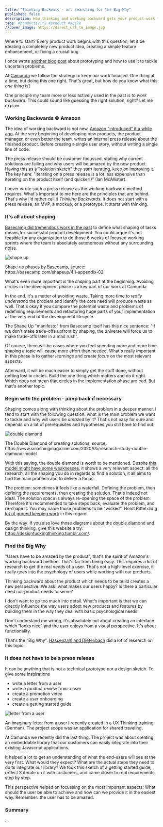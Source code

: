 ```yaml
---
title: "Thinking Backward - or: searching for the Big Why"
published: false
description: How thinking and working backward gets your product-work focused.
tags: #productivity #product #agile 
//cover_image: https://direct_url_to_image.jpg
---
```


Where to start? Every product work begins with this question; let it be ideating a completely new product idea, creating a simple feature enhancement, or fixing a crucial bug.

I once wrote [another blog post](https://dev.to/pinussilvestrus/creating-the-unknown-what-and-what-not-to-build-in-efficient-prototypes-467p) about prototyping and how to use it to tackle uncertain problems. 

At [Camunda](http://camunda.com/) we follow the strategy to keep our work focused. One thing at a time, but doing this one right. That's great, but how do you know what this *one thing* is?

One principle my team more or less actively used in the past is to *work backward*. This could sound like guessing the right solution, right? Let me explain.

### Working Backwards © Amazon

The idea of working backward is not new, [Amazon "introduced" it a while ago](https://www.inc.com/justin-bariso/amazon-uses-a-secret-process-for-launching-new-ideas-and-it-can-transform-way-you-work.html). At the very beginning of developing new products, the product manager, or even better the team, writes an internal press release about the finished product. Before creating a single user story, without writing a single line of code.

The press release should be customer focussed, stating why current solutions are failing and why users will be amazed by the new product. Having this as a "solution sketch" they start iterating, keep on improving it. The key here: "Iterating on a press release is a lot less expensive than iterating on the product itself (and quicker!)" (Ian McAllister). 

I never wrote such a press release as the working backward method requires. What's important to me here are the principles that are behind. That's why I'd rather call it *Thinking Backwards*. It does not start with a press release, an MVP, a mockup, or a prototype. It starts with thinking.

### It's all about shaping

[Basecamp did tremendous work in the past](https://basecamp.com/shapeup) to define what shaping of tasks means for successful product development. You could argue it's not feasible for any organization to do those 6 weeks of focused working sprints where the team is absolutely autonomous without any surrounding noise.

![shape up](https://dev-to-uploads.s3.amazonaws.com/i/mr2mj82ajv38n3fc7zs5.png)
<figcaption>Shape up phases by Basecamp, source: https://basecamp.com/shapeup/4.1-appendix-02</figcaption>

What's even more important is the *shaping* part at the beginning. Avoiding circles in the development phase is a key part of our work at Camunda. 

In the end, it's a matter of avoiding waste. Taking more time to *really understand*  the problem and identify the core need will produce waste as well. That's okay if you compare the potential waste and problems of redefining requirements and refactoring huge parts of your implementation at the very end of the development lifecycle.

The Shape Up "manifesto" from Basecamp itself has this nice sentence: "If we don't make trade-offs upfront by shaping, the universe will force us to make trade-offs later in a mad rush".

Of course, there will be cases where you feel spending more and more time shaping a topic will cause more effort than needed. What's really important in this phase is to gather *learnings* and create *focus* on the most relevant aspects. 

Afterward, it will be much easier to simply get the stuff done, without getting lost in circles. Build the one thing which matters and do it right. Which does not mean that circles in the implementation phase are bad. But that's another topic.

### Begin with the problem - jump back if necessary

Shaping comes along with thinking about the problem in a deeper manner. I tend to start with the following question: what is the main problem we want to tackle and why will users be *amazed* by it? That's not easy for sure and depends on a lot of prerequisites and hypotheses you still have to find out.

![double diamond](https://dev-to-uploads.s3.amazonaws.com/i/jdr9qbp4tj9e1vqkcbdg.jpeg)
<figcaption>The Double Diamond of creating solutions, source: https://www.smashingmagazine.com/2020/05/research-study-double-diamond-model</figcaption>

With this saying, the double diamond is worth to be mentioned. Despite [this model might have some weaknesses](https://uxdesign.cc/why-the-double-diamond-isnt-enough-adaa48a8aec1), it shows a very relevant aspect: all the research, all the shaping you do in regards to find a solution, it all aims to find the main problem and to deliver a focus. 

The problem: sometimes it feels like a waterfall. Defining the problem, then defining the requirements, then creating the solution. That's indeed not ideal. The solution space is always re-opening the space of the problem. Therefore it's recommended to take steps back, evaluate the problem, and re-shape it. You may name those problems to be "wicked", Horst Rittel did [a lot of ground keeping work](https://nnsi.northwestern.edu/wicked-problems-what-are-they-and-why-are-they-of-interest-to-nnsi-researchers/) in this regard.

By the way: if you also love those diagrams about the double diamond and design thinking, give this website a try: https://designfuckingthinking.tumblr.com/.

### Find the Big Why

"Users have to be amazed by the product", that's the spirit of Amazon's working backward method. That's far from being easy. This requires a lot of research to get the real *needs* of a user. That's not a high-level exercise, it really goes into the psychology of users while working with our products.

Thinking backward about the product which needs to be build creates a new perspective. We ask: what makes our users happy? Is there a particular need our product needs to serve?

I don't want to go too much into detail. What's important is that we can directly influence the way users adopt new products and features by building them in the way they deal with basic psychological needs. 

Don't understand me wrong, it's absolutely not about creating an interface which "looks nice" and the user enjoys from a visual perspective. It's about functionality. 

That's the "Big Why". [Hassenzahl and Diefenbach](http://www.experienceandinteraction.com/tools) did a lot of research on this topic.

### It does not have to be a press release

It can be anything that is not a technical prototype nor a design sketch. To give some inspirations 

- write a letter from a user
- write a product review from a user
- create a promotion video
- create a user onboarding
- create a getting started guide

![letter from a user](https://dev-to-uploads.s3.amazonaws.com/i/dttsozvr4bb32ppw5nro.png)
<figcaption>An imaginary letter from a user I recently created in a UX Thinking training (German). The project scope was an application for shared traveling.</figcaption>

At Camunda we recently did the last thing. The project was about creating an embeddable library that our customers can easily integrate into their existing Javascript applications.

It helped a lot to get an understanding of what the end-users will see at the very first. What would they expect? What are the actual steps they need to do to integrate our library? We took this sketch of a getting started guide, reflect & iterate on it with customers, and came closer to real requirements, step by step.

This perspective helped on focussing on the most important aspects: What should the user be able to achieve and how can we provide it in the easiest way. Remember: the user has to be amazed.

### Summary

...
